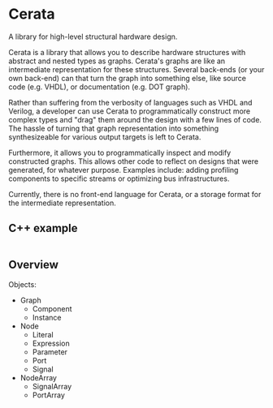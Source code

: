 # Cerata
A library for high-level structural hardware design.

Cerata is a library that allows you to describe hardware structures with abstract and nested types as graphs. 
Cerata's graphs are like an intermediate representation for these structures. 
Several back-ends (or your own back-end) can that turn the graph into something else, like source code (e.g. VHDL), 
or documentation (e.g. DOT graph).

Rather than suffering from the verbosity of languages such as VHDL and Verilog, a developer can use Cerata to 
programmatically construct more complex types and "drag" them around the design with a few lines of code. The hassle of
turning that graph representation into something synthesizeable for various output targets is left to Cerata. 

Furthermore, it allows you to programmatically inspect and modify constructed graphs. This allows other code to 
reflect on designs that were generated, for whatever purpose. Examples include: adding profiling components to specific
streams or optimizing bus infrastructures. 

Currently, there is no front-end language for Cerata, or a storage format for the intermediate representation. 

## C++ example
```cpp

```

## Overview

Objects:
- Graph
  - Component
  - Instance
- Node
  - Literal
  - Expression
  - Parameter
  - Port
  - Signal
- NodeArray
  - SignalArray
  - PortArray
